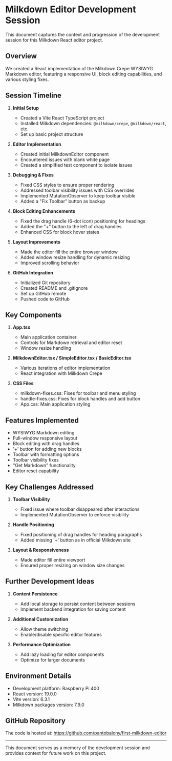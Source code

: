 # Milkdown Editor Development Session

This document captures the context and progression of the development session for this Milkdown React editor project.

## Overview

We created a React implementation of the Milkdown Crepe WYSIWYG Markdown editor, featuring a responsive UI, block editing capabilities, and various styling fixes.

## Session Timeline

1. **Initial Setup**
   - Created a Vite React TypeScript project
   - Installed Milkdown dependencies: `@milkdown/crepe`, `@milkdown/react`, etc.
   - Set up basic project structure

2. **Editor Implementation**
   - Created initial MilkdownEditor component
   - Encountered issues with blank white page
   - Created a simplified test component to isolate issues

3. **Debugging & Fixes**
   - Fixed CSS styles to ensure proper rendering
   - Addressed toolbar visibility issues with CSS overrides
   - Implemented MutationObserver to keep toolbar visible
   - Added a "Fix Toolbar" button as backup

4. **Block Editing Enhancements**
   - Fixed the drag handle (6-dot icon) positioning for headings
   - Added the "+" button to the left of drag handles
   - Enhanced CSS for block hover states

5. **Layout Improvements**
   - Made the editor fill the entire browser window
   - Added window resize handling for dynamic resizing
   - Improved scrolling behavior

6. **GitHub Integration**
   - Initialized Git repository
   - Created README and .gitignore
   - Set up GitHub remote
   - Pushed code to GitHub

## Key Components

1. **App.tsx**
   - Main application container
   - Controls for Markdown retrieval and editor reset
   - Window resize handling

2. **MilkdownEditor.tsx / SimpleEditor.tsx / BasicEditor.tsx**
   - Various iterations of editor implementation
   - React integration with Milkdown Crepe

3. **CSS Files**
   - milkdown-fixes.css: Fixes for toolbar and menu styling
   - handle-fixes.css: Fixes for block handles and add button
   - App.css: Main application styling

## Features Implemented

- WYSIWYG Markdown editing
- Full-window responsive layout
- Block editing with drag handles
- '+' button for adding new blocks
- Toolbar with formatting options
- Toolbar visibility fixes
- "Get Markdown" functionality
- Editor reset capability

## Key Challenges Addressed

1. **Toolbar Visibility**
   - Fixed issue where toolbar disappeared after interactions
   - Implemented MutationObserver to enforce visibility

2. **Handle Positioning**
   - Fixed positioning of drag handles for heading paragraphs
   - Added missing '+' button as in official Milkdown site

3. **Layout & Responsiveness**
   - Made editor fill entire viewport
   - Ensured proper resizing on window size changes

## Further Development Ideas

1. **Content Persistence**
   - Add local storage to persist content between sessions
   - Implement backend integration for saving content

2. **Additional Customization**
   - Allow theme switching
   - Enable/disable specific editor features

3. **Performance Optimization**
   - Add lazy loading for editor components
   - Optimize for larger documents

## Environment Details

- Development platform: Raspberry Pi 400
- React version: 19.0.0
- Vite version: 6.3.1
- Milkdown packages version: 7.9.0

## GitHub Repository

The code is hosted at: https://github.com/pantobalony/first-milkdown-editor

---

This document serves as a memory of the development session and provides context for future work on this project.